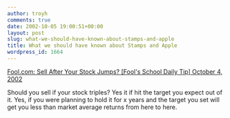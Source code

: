 ```yaml
---
author: troyh
comments: true
date: 2002-10-05 19:00:51+00:00
layout: post
slug: what-we-should-have-known-about-stamps-and-apple
title: What we should have known about Stamps and Apple
wordpress_id: 1664
---
```


[Fool.com: Sell After Your Stock Jumps? [Fool's School Daily Tip] October 4, 2002](http://www.fool.com/foolu/askfoolu/2002/askfoolu021004.htm)

Should you sell if your stock triples? Yes it if hit the target you expect out of it.  Yes, if you were planning to hold it for x years and the target you set will get you less than market average returns from here to here.
